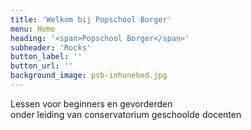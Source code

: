 ```yaml
---
title: 'Welkom bij Popschool Borger'
menu: Home
heading: '<span>Popschool Borger</span>'
subheader: 'Rocks'
button_label: ''
button_url: ''
background_image: psb-inhunebed.jpg
---
```


Lessen voor beginners en gevorderden  
onder leiding van conservatorium geschoolde docenten
